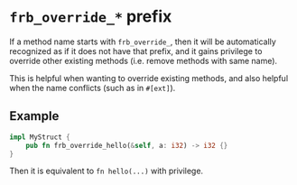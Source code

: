 # `frb_override_*` prefix

If a method name starts with `frb_override_`,
then it will be automatically recognized as if it does not have that prefix,
and it gains privilege to override other existing methods (i.e. remove methods with same name).

This is helpful when wanting to override existing methods,
and also helpful when the name conflicts (such as in `#[ext]`).

## Example

```rust
impl MyStruct {
    pub fn frb_override_hello(&self, a: i32) -> i32 {}
}
```

Then it is equivalent to `fn hello(...)` with privilege.
